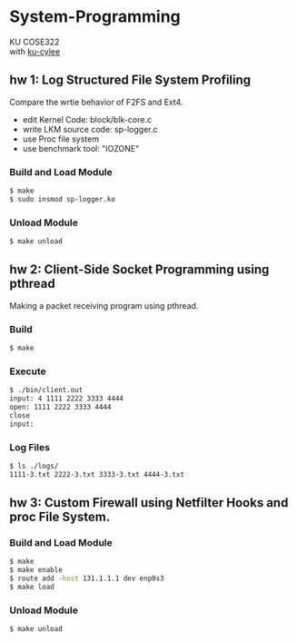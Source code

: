 # System-Programming
KU COSE322   
with [ku-cylee](https://github.com/ku-cylee)

## hw 1: Log Structured File System Profiling   
Compare the wrtie behavior of F2FS and Ext4.
- edit Kernel Code: block/blk-core.c
- write LKM source code: sp-logger.c
- use Proc file system
- use benchmark tool: "IOZONE"

### Build and Load Module
```sh
$ make
$ sudo insmod sp-logger.ko
```

### Unload Module
```sh
$ make unload
```

## hw 2: Client-Side Socket Programming using pthread   
Making a packet receiving program using pthread.
### Build
```sh
$ make
```
### Execute
```sh
$ ./bin/client.out
input: 4 1111 2222 3333 4444
open: 1111 2222 3333 4444
close
input:
```

### Log Files
```sh
$ ls ./logs/
1111-3.txt 2222-3.txt 3333-3.txt 4444-3.txt
```


## hw 3: Custom Firewall using Netfilter Hooks and proc File System.
### Build and Load Module
```sh
$ make
$ make enable
$ route add -host 131.1.1.1 dev enp0s3
$ make load
```
### Unload Module
```sh
$ make unload
```
